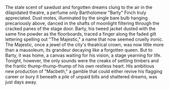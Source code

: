 The stale scent of sawdust and forgotten dreams clung to the air in the dilapidated theatre, a perfume only Bartholomew "Barty" Finch truly appreciated.  Dust motes, illuminated by the single bare bulb hanging precariously above, danced in the shafts of moonlight filtering through the cracked panes of the stage door.  Barty, his tweed jacket dusted with the same fine powder as the floorboards, traced a finger along the faded gilt lettering spelling out "The Majestic," a name that now seemed cruelly ironic.  The Majestic, once a jewel of the city's theatrical crown, was now little more than a mausoleum, its grandeur decaying like a forgotten queen.  But to Barty, it was home, a canvas waiting for his vision, a stage yearning for life.  Tonight, however, the only sounds were the creaks of settling timbers and the frantic thump-thump-thump of his own restless heart.  His ambitious new production of "Macbeth," a gamble that could either revive his flagging career or bury it beneath a pile of unpaid bills and shattered dreams, was just days away.
